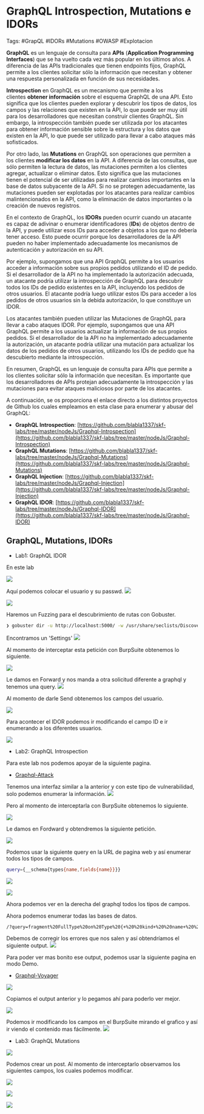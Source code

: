 # GraphQL Introspection, Mutations e IDORs

Tags: #GrapQL #IDORs #Mutations #OWASP #Explotacion 

**GraphQL** es un lenguaje de consulta para **APIs** (**Application Programming Interfaces**) que se ha vuelto cada vez más popular en los últimos años. A diferencia de las APIs tradicionales que tienen endpoints fijos, GraphQL permite a los clientes solicitar sólo la información que necesitan y obtener una respuesta personalizada en función de sus necesidades.

**Introspection** en GraphQL es un mecanismo que permite a los clientes **obtener información** sobre el esquema GraphQL de una API. Esto significa que los clientes pueden explorar y descubrir los tipos de datos, los campos y las relaciones que existen en la API, lo que puede ser muy útil para los desarrolladores que necesitan construir clientes GraphQL. Sin embargo, la introspección también puede ser utilizada por los atacantes para obtener información sensible sobre la estructura y los datos que existen en la API, lo que puede ser utilizado para llevar a cabo ataques más sofisticados.

Por otro lado, las **Mutations** en GraphQL son operaciones que permiten a los clientes **modificar los datos** en la API. A diferencia de las consultas, que sólo permiten la lectura de datos, las mutaciones permiten a los clientes agregar, actualizar o eliminar datos. Esto significa que las mutaciones tienen el potencial de ser utilizadas para realizar cambios importantes en la base de datos subyacente de la API. Si no se protegen adecuadamente, las mutaciones pueden ser explotadas por los atacantes para realizar cambios malintencionados en la API, como la eliminación de datos importantes o la creación de nuevos registros.

En el contexto de GraphQL, los **IDORs** pueden ocurrir cuando un atacante es capaz de adivinar o enumerar identificadores (**IDs**) de objetos dentro de la API, y puede utilizar esos IDs para acceder a objetos a los que no debería tener acceso. Esto puede ocurrir porque los desarrolladores de la API pueden no haber implementado adecuadamente los mecanismos de autenticación y autorización en su API.

Por ejemplo, supongamos que una API GraphQL permite a los usuarios acceder a información sobre sus propios pedidos utilizando el ID de pedido. Si el desarrollador de la API no ha implementado la autorización adecuada, un atacante podría utilizar la introspección de GraphQL para descubrir todos los IDs de pedido existentes en la API, incluyendo los pedidos de otros usuarios. El atacante podría luego utilizar estos IDs para acceder a los pedidos de otros usuarios sin la debida autorización, lo que constituye un IDOR.

Los atacantes también pueden utilizar las Mutaciones de GraphQL para llevar a cabo ataques IDOR. Por ejemplo, supongamos que una API GraphQL permite a los usuarios actualizar la información de sus propios pedidos. Si el desarrollador de la API no ha implementado adecuadamente la autorización, un atacante podría utilizar una mutación para actualizar los datos de los pedidos de otros usuarios, utilizando los IDs de pedido que ha descubierto mediante la introspección.

En resumen, GraphQL es un lenguaje de consulta para APIs que permite a los clientes solicitar sólo la información que necesitan. Es importante que los desarrolladores de APIs protejan adecuadamente la introspección y las mutaciones para evitar ataques maliciosos por parte de los atacantes.

A continuación, se os proporciona el enlace directo a los distintos proyectos de Github los cuales empleamos en esta clase para enumerar y abusar del GraphQL:

- **GraphQL Introspection**: [https://github.com/blabla1337/skf-labs/tree/master/nodeJs/Graphql-Introspection](https://github.com/blabla1337/skf-labs/tree/master/nodeJs/Graphql-Introspection)
- **GraphQL Mutations**: [https://github.com/blabla1337/skf-labs/tree/master/nodeJs/Graphql-Mutations](https://github.com/blabla1337/skf-labs/tree/master/nodeJs/Graphql-Mutations)
- **GraphQL Injection**: [https://github.com/blabla1337/skf-labs/tree/master/nodeJs/Graphql-Injection](https://github.com/blabla1337/skf-labs/tree/master/nodeJs/Graphql-Injection)
- **GraphQL IDOR**: [https://github.com/blabla1337/skf-labs/tree/master/nodeJs/Graphql-IDOR](https://github.com/blabla1337/skf-labs/tree/master/nodeJs/Graphql-IDOR)


## GraphQL, Mutations, IDORs

* Lab1: GraphQL IDOR

En este lab 

![](Pasted%20image%2020230528182541.png)


Aquí podemos colocar el usuario y su passwd.
![](Pasted%20image%2020230528182726.png)


![](Pasted%20image%2020230528182654.png)

Haremos un Fuzzing para el descubrimiento de rutas con Gobuster.

```bash 
❯ gobuster dir -u http://localhost:5000/ -w /usr/share/seclists/Discovery/Web-Content/dirrectory-list-2.3-medium.txt -t 20 
```

Encontramos un 'Settings'
![](Pasted%20image%2020230528183055.png)

Al momento de interceptar esta petición con BurpSuite obtenemos lo siguiente.

![](Pasted%20image%2020230528183146.png)

Le damos en Forward y nos manda a otra solicitud diferente a graphql y tenemos una query. 
![](Pasted%20image%2020230528183213.png)

Al momento de darle Send obtenemos los campos del usuario. 

![](Pasted%20image%2020230528183521.png)

Para acontecer el IDOR podemos ir modificando el campo ID e ir enumerando a los diferentes usuarios. 

![](Pasted%20image%2020230528183703.png)



* Lab2: GraphQL Introspection

Para este lab nos podemos apoyar de la siguiente pagina. 
* [Graphql-Attack](https://book.hacktricks.xyz/network-services-pentesting/pentesting-web/graphql)

Tenemos una interfaz similar a la anterior y con este tipo de vulnerabilidad, solo podemos enumerar la información. 
![](Pasted%20image%2020230528184027.png)

Pero al momento de interceptarla con BurpSuite obtenemos lo siguiente. 

![](Pasted%20image%2020230528184140.png)

Le damos en Fordward y obtendremos la siguiente petición. 

![](Pasted%20image%2020230528184221.png)

Podemos usar la siguiente query en la URL de pagina web y así enumerar todos los tipos de campos. 

```bash 
query={__schema{types{name,fields{name}}}}
```

![](Pasted%20image%2020230528184553.png)

![](Pasted%20image%2020230528184616.png)

Ahora podemos ver en la derecha del graphql todos los tipos de campos. 


Ahora podemos enumerar todas las bases de datos. 
```bash 
/?query=fragment%20FullType%20on%20Type%20{+%20%20kind+%20%20name+%20%20description+%20%20fields%20{+%20%20%20%20name+%20%20%20%20description+%20%20%20%20args%20{+%20%20%20%20%20%20...InputValue+%20%20%20%20}+%20%20%20%20type%20{+%20%20%20%20%20%20...TypeRef+%20%20%20%20}+%20%20}+%20%20inputFields%20{+%20%20%20%20...InputValue+%20%20}+%20%20interfaces%20{+%20%20%20%20...TypeRef+%20%20}+%20%20enumValues%20{+%20%20%20%20name+%20%20%20%20description+%20%20}+%20%20possibleTypes%20{+%20%20%20%20...TypeRef+%20%20}+}++fragment%20InputValue%20on%20InputValue%20{+%20%20name+%20%20description+%20%20type%20{+%20%20%20%20...TypeRef+%20%20}+%20%20defaultValue+}++fragment%20TypeRef%20on%20Type%20{+%20%20kind+%20%20name+%20%20ofType%20{+%20%20%20%20kind+%20%20%20%20name+%20%20%20%20ofType%20{+%20%20%20%20%20%20kind+%20%20%20%20%20%20name+%20%20%20%20%20%20ofType%20{+%20%20%20%20%20%20%20%20kind+%20%20%20%20%20%20%20%20name+%20%20%20%20%20%20%20%20ofType%20{+%20%20%20%20%20%20%20%20%20%20kind+%20%20%20%20%20%20%20%20%20%20name+%20%20%20%20%20%20%20%20%20%20ofType%20{+%20%20%20%20%20%20%20%20%20%20%20%20kind+%20%20%20%20%20%20%20%20%20%20%20%20name+%20%20%20%20%20%20%20%20%20%20%20%20ofType%20{+%20%20%20%20%20%20%20%20%20%20%20%20%20%20kind+%20%20%20%20%20%20%20%20%20%20%20%20%20%20name+%20%20%20%20%20%20%20%20%20%20%20%20%20%20ofType%20{+%20%20%20%20%20%20%20%20%20%20%20%20%20%20%20%20kind+%20%20%20%20%20%20%20%20%20%20%20%20%20%20%20%20name+%20%20%20%20%20%20%20%20%20%20%20%20%20%20}+%20%20%20%20%20%20%20%20%20%20%20%20}+%20%20%20%20%20%20%20%20%20%20}+%20%20%20%20%20%20%20%20}+%20%20%20%20%20%20}+%20%20%20%20}+%20%20}+}++query%20IntrospectionQuery%20{+%20%20schema%20{+%20%20%20%20queryType%20{+%20%20%20%20%20%20name+%20%20%20%20}+%20%20%20%20mutationType%20{+%20%20%20%20%20%20name+%20%20%20%20}+%20%20%20%20types%20{+%20%20%20%20%20%20...FullType+%20%20%20%20}+%20%20%20%20directives%20{+%20%20%20%20%20%20name+%20%20%20%20%20%20description+%20%20%20%20%20%20locations+%20%20%20%20%20%20args%20{+%20%20%20%20%20%20%20%20...InputValue+%20%20%20%20%20%20}+%20%20%20%20}+%20%20}+}
```

Debemos de corregir los errores que nos salen y así obtendríamos el siguiente output.
![](Pasted%20image%2020230528185120.png)


Para poder ver mas bonito ese output, podemos usar la siguiente pagina en modo Demo. 

* [Graphql-Voyager](https://graphql-kit.com/graphql-voyager/)

![](Pasted%20image%2020230528185621.png)

Copiamos el output anterior y lo pegamos ahí para poderlo ver mejor. 

![](Pasted%20image%2020230528185712.png)

Podemos ir modificando los campos en el BurpSuite mirando el grafico y así ir viendo el contenido mas fácilmente.
![](Pasted%20image%2020230528185745.png)



* Lab3: GraphQL Mutations

![](Pasted%20image%2020230528190037.png)

Podemos crear un post. 
Al momento de interceptarlo observamos los siguientes campos, los cuales podemos modificar. 

![](Pasted%20image%2020230528190237.png)

![](Pasted%20image%2020230528190340.png)

![](Pasted%20image%2020230528190354.png)